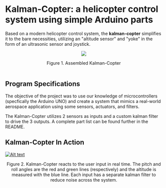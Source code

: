 # **Kalman-Copter**: a helicopter control system using simple Arduino parts
Based on a modern helicopter control system, the **kalman-copter** simplifies it to the bare necessities, utilizing an "altitude sensor" and "yoke" in the form of an ultrasonic sensor and joystick.

<p align="center">
  <img src="./media/enclosed_system_front.png">
</p>

<div align="center">Figure 1. Assembled Kalman-Copter</div><br>

## **Program Specifications**
The objective of the project was to use our knowledge of microcontrollers (specfically the Arduino UNO) and create a system that mimics a real-world aerospace application using some sensors, actuators, and filters.

The Kalman-Copter utilizes 2 sensors as inputs and a custom kalman filter to drive the 3 outputs. A complete part list can be found further in the README.

## **Kalman-Copter In Action**

[![Alt text](https://img.youtube.com/vi/18VH6XBTFbk/0.jpg)](https://www.youtube.com/watch?v=18VH6XBTFbk)

<div align = "center">Figure 2. Kalman-Copter reacts to the user input in real time. The pitch and roll angles are the red and green lines (respectively) and the altitude is measured with the blue line. Each input has a separate kalman filter to reduce noise across the system. </div> <br>